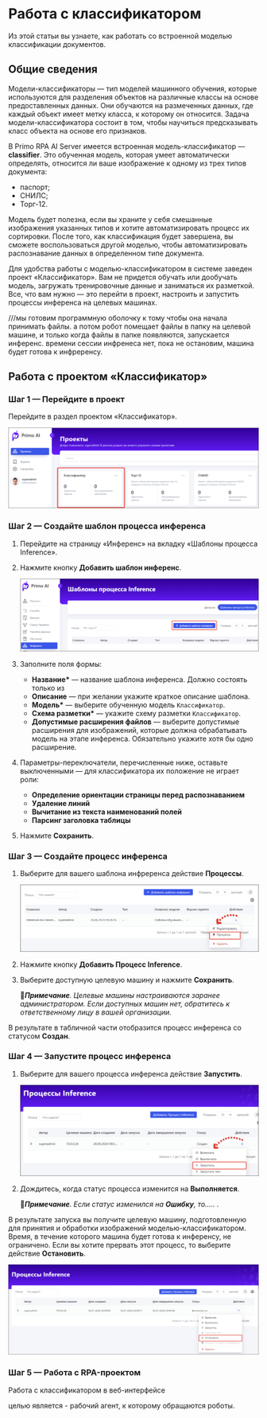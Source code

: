 # Работа с классификатором
Из этой статьи вы узнаете, как работать со встроенной моделью классификации документов. 

## Общие сведения
Модели-классификаторы — тип моделей машинного обучения, которые используются для разделения объектов на различные классы на основе предоставленных данных. Они обучаются на размеченных данных, где каждый объект имеет метку класса, к которому он относится. Задача модели-классификатора состоит в том, чтобы научиться предсказывать класс объекта на основе его признаков.

В Primo RPA AI Server имеется встроенная модель-классификатор — **classifier**. Это обученная модель, которая умеет автоматически определять, относится ли ваше изображение к одному из трех типов документа:
* паспорт;
* СНИЛС;
* Торг-12.

Модель будет полезна, если вы храните у себя смешанные изображения указанных типов и хотите автоматизировать процесс их сортировки. После того, как классификация будет завершена, вы сможете воспользоваться другой моделью, чтобы автоматизировать распознавание данных в определенном типе документа.

Для удобства работы с моделью-классификатором в системе заведен проект «Классификатор». Вам не придется обучать или дообучать модель, загружать тренировочные данные и заниматься их разметкой. Все, что вам нужно — это перейти в проект, настроить и запустить процессы инференса на целевых машинах.


///мы готовим программную оболочку к тому чтобы она начала принимать файлы. а потом робот помещает файлы в папку на целевой машине, и только когда файлы в папке появляются, запускается инференс. времени сессии инфренеса нет, пока не остановим, машина будет готова к инфреренсу.

## Работа с проектом «Классификатор»

### Шаг 1 — Перейдите в проект

Перейдите в раздел проектом «Классификатор».

![](<../../../.gitbook/assets1/primo-ai/go-to-classifier.png>)

### Шаг 2 — Создайте шаблон процесса инференса

1. Перейдите на страницу «Инференс» на вкладку «Шаблоны процесса Inference».
1. Нажмите кнопку **Добавить шаблон инференс**.

   ![](<../../../.gitbook/assets1/primo-ai/class-add-inftemplate.png>)

1. Заполните поля формы:
   * **Название\*** — название шаблона инференса. Должно состоять только из 
   * **Описание** — при желании укажите краткое описание шаблона.
   * **Модель\*** — выберите обученную модель `Классификатор`.
   * **Схема разметки\*** — укажите схему разметки `Классификатор`.
   * **Допустимые расширения файлов** — выберите допустимые расширения для изображений, которые должна обрабатывать модель на этапе инференса. Обязательно укажите хотя бы одно расширение.
1. Параметры-переключатели, перечисленные ниже, оставьте выключенными — для классификатора их положение не играет роли:
   * **Определение ориентации страницы перед распознаванием** 
   * **Удаление линий** 
   * **Вычитание из текста наименований полей** 
   * **Парсинг заголовка таблицы** 
1. Нажмите **Сохранить**.



### Шаг 3 — Создайте процесс инференса

1. Выберите для вашего шаблона инфреренса действие **Процессы**.

   ![](<../../../.gitbook/assets1/primo-ai/class-goto-infprocess.png>)

1. Нажмите кнопку **Добавить Процесс Inference**.
1. Выберите доступную целевую машину и нажмите **Сохранить**.

   :large_blue_diamond:***Примечание**. Целевые машины настраиваются заранее администратором. Если доступных машин нет, обратитесь к ответственному лицу в вашей организации.*

В результате в табличной части отобразится процесс инференса со статусом **Создан**.


### Шаг 4 — Запустите процесс инференса

1. Выберите для вашего процесса инференса действие **Запустить**.

   ![](<../../../.gitbook/assets1/primo-ai/class-run-inferece-process.png>)

1. Дождитесь, когда статус процесса изменится на **Выполняется**. 

   :large_orange_diamond:***Примечание**. Если статус изменился на **Ошибку**, то.....  .*

В результате запуска вы получите целевую машину, подготовленную для принятия и обработки изображений моделью-классификатором. Время, в течение которого машина будет готова к инференсу, не ограничено. Если вы хотите прервать этот процесс, то выберите действие **Остановить**.

![](<../../../.gitbook/assets1/primo-ai/stop-inference.png>)

### Шаг 5 — Работа с RPA-проектом

Работа с классификатором в веб-интерфейсе

целью является - рабочий агент, к которому обращаются роботы.
